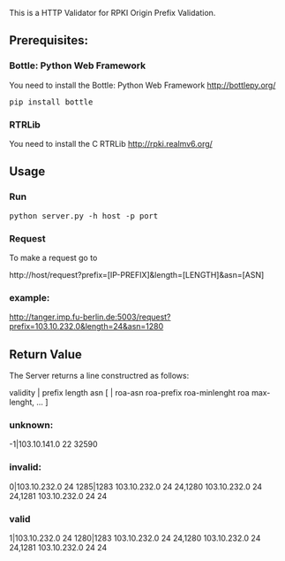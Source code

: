 This is a HTTP Validator for RPKI Origin Prefix Validation.

## Prerequisites:

### Bottle: Python Web Framework

You need to install the Bottle: Python Web Framework http://bottlepy.org/

<pre>
pip install bottle
</pre>

### RTRLib

You need to install the C RTRLib http://rpki.realmv6.org/

## Usage

### Run

<pre>python server.py -h host -p port</pre>

### Request

To make a request go to

http://host/request?prefix=[IP-PREFIX]&length=[LENGTH]&asn=[ASN]

### example:

http://tanger.imp.fu-berlin.de:5003/request?prefix=103.10.232.0&length=24&asn=1280

## Return Value

The Server returns a line constructred as follows:

validity | prefix length asn [ | roa-asn roa-prefix roa-minlenght roa max-lenght, ... ]

### unknown:

-1|103.10.141.0 22 32590

### invalid:

0|103.10.232.0 24 1285|1283 103.10.232.0 24 24,1280 103.10.232.0 24 24,1281 103.10.232.0 24 24

### valid

1|103.10.232.0 24 1280|1283 103.10.232.0 24 24,1280 103.10.232.0 24 24,1281 103.10.232.0 24 24
